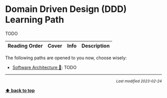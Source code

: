 [//]: # (Auto generated file from templates)

# Domain Driven Design (DDD) Learning Path

TODO

| Reading Order | Cover | Info | Description |
| :---: | :---: | :--- | :--- |

The following paths are opened to you now, choose wisely:

- [Software Architecture :construction:](/content/paths/software-architecture.md): TODO




---
<div style="text-align: right"><sub><i>Last modified 2023-02-24</i></sub></div>

[**⬆ back to top**](#domain-driven-design-(ddd)-learning-path)

